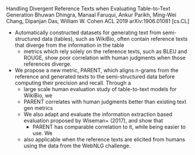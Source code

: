Handling Divergent Reference Texts when Evaluating Table-to-Text Generation
Bhuwan Dhingra, Manaal Faruqui, Ankur Parikh, Ming-Wei Chang, Dipanjan Das, William W. Cohen
ACL 2019 arXiv:1906.01081 [cs.CL]

* Automatically constructed datasets for generating text from semi-structured
  data (tables), such as WikiBio, often contain 
  reference texts that diverge from the information in the table
  * metrics which rely solely on the reference texts, such as BLEU and ROUGE,
    show poor correlation with human judgments when those references diverge. 
* We propose a new metric, PARENT, which 
  aligns n-grams from the reference and generated texts to the semi-structured
  data before computing their precision and recall. Through a 
  * large scale human evaluation study of table-to-text models for WikiBio, we
  * PARENT correlates with human judgments better than existing text gen metrics
  * We also adapt and evaluate the information extraction based evaluation
    proposed by Wiseman+ (2017), and show that 
    * PARENT has comparable correlation to it, while being easier to use.  We
  * also applicable when the reference texts are elicited from humans using the
    data from the WebNLG challenge. 

